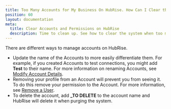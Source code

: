 ```yaml
---
title: Too Many Accounts for My Business On HubRise. How Can I Clear the System?
position: 60
layout: documentation
meta:
  title: Clear Accounts and Permissions on HubRise
  description: Time to clean up. See how to clear the system when too many accounts were created for your business on HubRise. Rename it, delete it, or remove permissions.
---
```


There are different ways to manage accounts on HubRise.

- Update the name of the Accounts to more easily differentiate them. For example, if you created Accounts to test connections, you might add **Test** to their name. For more information on renaming Accounts, see [Modify Account Details](/docs/account/#modify-account-details).
- Removing your profile from an Account will prevent you from seeing it. To do this remove your permission to the Account. For more information, see [Remove a User](/docs/permissions/#remove-a-user).
- To delete the account, add **\_TO DELETE** to the account name and HubRise will delete it when purging the system.
